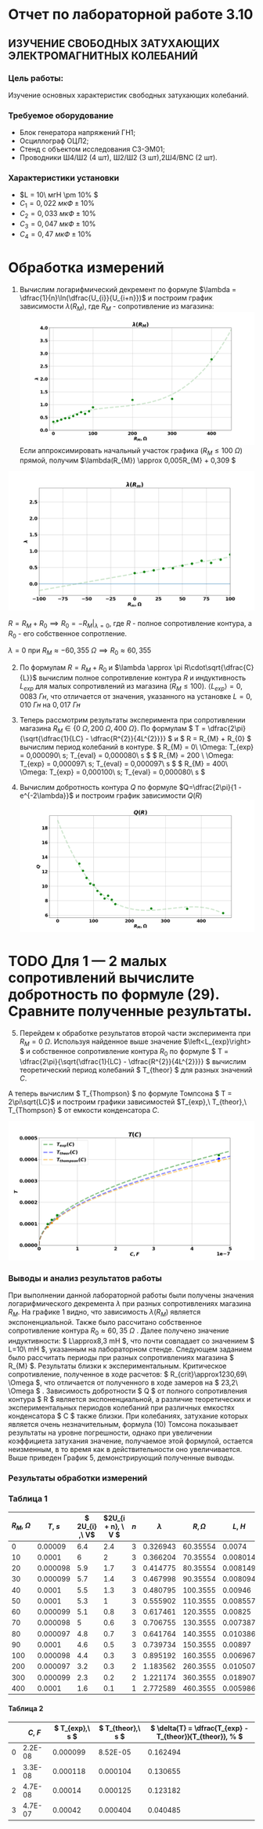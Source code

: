 # Отчет по лабораторной работе 3.10
## ИЗУЧЕНИЕ СВОБОДНЫХ ЗАТУХАЮЩИХ ЭЛЕКТРОМАГНИТНЫХ КОЛЕБАНИЙ

### Цель работы: 
Изучение основных характеристик свободных затухающих колебаний.     

### Требуемое оборудование 
- Блок генератора напряжений ГН1;
- Осциллограф ОЦЛ2;
- Стенд с объектом исследования С3-ЭМ01;
- Проводники Ш4/Ш2 (4 шт), Ш2/Ш2 (3 шт),2Ш4/BNC (2 шт).

### Характеристики установки
  - $L = 10\  мгН \pm 10\% $
  - $C_{1} = 0,022 \ мкФ \pm10\%$
  - $C_{2} = 0,033 \ мкФ \pm10\%$
  - $C_{3} = 0,047 \ мкФ \pm10\%$
  - $C_{4} = 0,47 \ мкФ \pm10\%$

# Обработка измерений  
1. Вычислим логарифмический декремент по формуле $\lambda = \dfrac{1}{n}\ln(\dfrac{U_{i}}{U_{i+n}})$ и построим график зависимости $\lambda(R_{M})$, где $R_{M}$ - сопротивление из магазина:
   ![image](https://raw.githubusercontent.com/currantino/physics-3-10/master/plots/lambda(RM).png)
  Если аппроксимировать начальный участок графика ($R_{M} \leq 100\ \Omega$) прямой, получим $\lambda(R_{M}) \approx 0,005R_{M} + 0,309 $

  ![image2](https://raw.githubusercontent.com/currantino/physics-3-10/master/plots/lambda(Rm)2.png)

  $R = R_{M} + R_{0} \implies R_{0} = -R_{M}|_{\lambda=0}$, где $R$ - полное сопротивление контура, а $R_{0}$ - его собственное сопротление.

  $\lambda = 0$ при $R_{M} \approx -60,355\ \Omega \implies R_{0} \approx 60,355$

2. По формулам $R = R_{M} + R_{0}$ и $\lambda \approx \pi R\cdot\sqrt{\dfrac{C}{L}}$ вычислим полное сопротивление контура $R$ и индуктивность $L_{exp}$ для малых сопротивлений из магазина ($R_{M} \leq 100$). $\left<L_{exp}\right> = 0,0083 \ Гн$, что отличается от значения, указанного на установке $L=0,010 \ Гн$ на $0,017 \ Гн$

3. Теперь рассмотрим результаты эксперимента при сопротивлении магазина $R_{M} \in \{0 \ \Omega, 200 \ \Omega, 400 \ \Omega\}$. По формулам $ T = \dfrac{2\pi}{\sqrt{\dfrac{1}{LC} - \dfrac{R^{2}}{4L^{2}}}} $ и $ R = R_{M} + R_{0} $ вычислим период колебаний в контуре.
   $ R_{M} = 0\ \Omega: T_{exp} = 0,000090\ s; T_{eval} = 0,000080\ s $
   $ R_{M} = 200 \ \Omega: T_{exp} = 0,000097\ s; T_{eval} = 0,000097\ s $
   $ R_{M} = 400\ \Omega: T_{exp} = 0,000100\ s; T_{eval} = 0,000080\ s $

4. Вычислим добротность контура $Q$ по формуле $Q=\dfrac{2\pi}{1 - e^{-2\lambda}}$ и построим график зависимости $Q(R)$
  ![image3](https://raw.githubusercontent.com/currantino/physics-3-10/master/plots/Q(R).png)
 # TODO Для 1 — 2 малых сопротивлений  вычислите  добротность  по  формуле  (29).  Сравните полученные результаты.

 5. Перейдем к обработке результатов второй части эксперимента при $R_{M} = 0\ \Omega$.
Используя найденное выше значение $\left<L_{exp}\right> $ и собственное сопротивление контура $R_{0}$ по формуле $ T = \dfrac{2\pi}{\sqrt{\dfrac{1}{LC} - \dfrac{R^{2}}{4L^{2}}}} $ вычислим теоретический период колебаний $ T_{theor} $ для разных значений $C$.

А теперь вычислим $ T_{Thompson} $ по формуле Томпсона $ T = 2\pi\sqrt{LC}$ и построим графики зависимостей $T_{exp},\ T_{theor},\ T_{Thompson} $ от емкости конденсатора $C$.

![image4](https://raw.githubusercontent.com/currantino/physics-3-10/master/plots/T(C).png)

### Выводы и анализ результатов работы

При выполнении данной лабораторной работы были получены значения логарифмического декремента $\lambda$ при разных сопротивлениях магазина $R_{M}$. На графике 1 видно, что зависимость $\lambda(R_{M})$ является экспоненциальной. Также было рассчитано собственное сопротивление контура $R_{0}\approx60,35\ \Omega$ . 
Далее получено значение индуктивности: $ L\approx8,3 mH $, что почти совпадает со значением $ L=10\ mH $, указанным на лабораторном стенде. Следующем заданием было рассчитать периоды при разных сопротивлениях магазина $ R_{M} $. Результаты близки к экспериментальным.
Критическое сопротивление, полученное в ходе расчетов: $ R_{crit}\approx1230,69\ \Omega $, что отличается от полученного в ходе замеров на $ 23,2\ \Omega $ . 
Зависимость добротности $ Q $ от полного сопротивления контура $ R $ является экспоненциальной, а различие теоретических и экспериментальных периодов колебаний при различных емкостях конденсатора $ C $ также близки.
При колебаниях, затухание которых является очень незначительным, формула (10) Томсона показывает результаты на уровне погрешности, однако при увеличении коэффициета затухания значение, получаемое этой формулой, остается неизменным, в то время как в действительности оно увеличивается. Выше приведен График 5, демонстрирующий полученные выводы.










### Результаты обработки измерений

### Таблица 1
   
| $R_{M}, \ \Omega$ | $T, \ s$        | $ 2U_{i} ,\ V$  | $2U_{i + n}, \ V $| $n$ | $\lambda$ | $R, \Omega$        | $L,\ H$        | $T_{eval},\ s  $| $Q, \ J$       |
|-----|----------|-----|-----|---|-----------|----------|----------|-------------|----------|
| 0   | 0.00009  | 6.4 | 2.4 | 3 | 0.326943  | 60.35554 | 0.0074   | 8.03E-05    | 13.09054 |
| 10  | 0.0001   | 6   | 2   | 3 | 0.366204  | 70.35554 | 0.008014 | 8.36E-05    | 12.1005  |
| 20  | 0.000098 | 5.9 | 1.7 | 3 | 0.414775  | 80.35554 | 0.008149 | 8.43E-05    | 11.14526 |
| 30  | 0.000099 | 5.7 | 1.4 | 3 | 0.467998  | 90.35554 | 0.008094 | 8.41E-05    | 10.3375  |
| 40  | 0.0001   | 5.5 | 1.3 | 3 | 0.480795  | 100.3555 | 0.00946  | 9.09E-05    | 10.17166 |
| 50  | 0.0001   | 5.3 | 1   | 3 | 0.555902  | 110.3555 | 0.008557 | 8.65E-05    | 9.363421 |
| 60  | 0.000099 | 5.1 | 0.8 | 3 | 0.617461  | 120.3555 | 0.00825  | 8.51E-05    | 8.860254 |
| 70  | 0.000098 | 5   | 0.6 | 3 | 0.706755  | 130.3555 | 0.007387 | 8.06E-05    | 8.303273 |
| 80  | 0.000097 | 4.8 | 0.7 | 3 | 0.641764  | 140.3555 | 0.010386 | 9.55E-05    | 8.691137 |
| 90  | 0.0001   | 4.6 | 0.5 | 3 | 0.739734  | 150.3555 | 0.00897  | 8.89E-05    | 8.136297 |
| 100 | 0.000098 | 4.4 | 0.3 | 3 | 0.895192  | 160.3555 | 0.006967 | 7.86E-05    | 7.541897 |
| 200 | 0.000097 | 3.2 | 0.3 | 2 | 1.183562  | 260.3555 | 0.010507 | 9.73E-05    | 6.93317  |
| 300 | 0.000099 | 2.3 | 0.2 | 2 | 1.221174  | 360.3555 | 0.018907 | 0.000131    | 6.881584 |
| 400 | 0.0001   | 1.6 | 0.1 | 1 | 2.772589  | 460.3555 | 0.005986 | 8.04E-05    | 6.307825 |

#### Таблица 2
|   | $C,\ F$       |$ T_{exp},\ s $  |$ T_{theor},\ s $ | $ \delta{T} = \dfrac{T_{exp} - T_{theor}}{T_{theor}}, \%  $ |
|---|---------|----------|----------|----------|
| 0 | 2.2E-08 | 0.000099 | 8.52E-05 | 0.162494 |
| 1 | 3.3E-08 | 0.000118 | 0.000104 | 0.130655 |
| 2 | 4.7E-08 | 0.00014  | 0.000125 | 0.123182 |
| 3 | 4.7E-07 | 0.00042  | 0.000404 | 0.040485 |